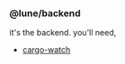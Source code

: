 ### @lune/backend

it's the backend. you'll need,

- [cargo-watch](https://github.com/watchexec/cargo-watch)
